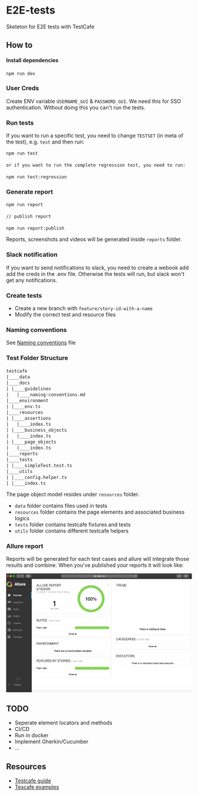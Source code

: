 # E2E-tests

Skeleton for E2E tests with TestCafe

## How to

#### Install dependencies

```ssh
npm run dev
```

### User Creds

Create ENV variable `USERNAME_GUI` & `PASSWORD_GUI`. We need this for SSO authentication. Without doing this you
can't run the tests.

### Run tests

If you want to run a specific test, you need to change `TESTSET` (in meta of the test), e.g. `test` and then run:

```ssh
npm run test

or if you want to run the complete regression test, you need to run: 

npm run test:regression
```

### Generate report

```ssh
npm run report

// publish report

npm run report:publish
```

Reports, screenshots and videos will be generated inside `reports` folder.

### Slack notification

If you want to send notifications to slack, you need to create a webook add add the creds in the .env file. Otherwise the tests will run, but slack won't get any notifications.

### Create tests

- Create a new branch with `feature/story-id-with-a-name`
- Modify the correct test and resource files

### Naming conventions

See [Naming conventions](./docs/guidelines/naming-conventions.md) file

### Test Folder Structure

```
testcafe
|____data
|____docs
| |____guidelines
|   |____naming-conventions.md
|____environment
| |____env.ts
|____resources
| |____assertions
|   |____index.ts
| |____business_objects
|   |____index.ts
| |____page_objects
|   |____index.ts
|____reports
|____tests
| |____simpleTest.test.ts
|____utils
| |____config.helper.ts
| |____index.ts
```

The page object model resides under `resources` folder.

- `data` folder contains files used in tests
- `resources` folder contains the page elements and associated business logics
- `tests` folder contains testcafe fixtures and tests
- `utils` folder contains different testcafe helpers

### Allure report

Reports will be generated for each test cases and allure will integrate those results and combine. When you've published
your reports it will look like:

![allure-report](./docs/allure-report.png)

## TODO

* Seperate element locators and methods
* CI/CD
* Run in docker
* Implement Gherkin/Cucumber
* ...

## Resources

* [Testcafe guide](https://devexpress.github.io/testcafe/documentation/guides/)
* [Tescafe examples](https://devexpress.github.io/testcafe/documentation/examples/)